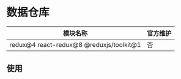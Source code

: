 # 数据仓库

| 模块名称                                 | 官方维护 |
| ---------------------------------------- | -------- |
| redux@4 react-redux@8 @reduxjs/toolkit@1 | 否       |

## 使用
